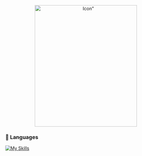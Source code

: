 <p align="center">
    <img width="320" height="380" src="https://static.wikia.nocookie.net/hellokitty/images/8/8d/Sanrio_Characters_Kuromi_Image016.png/revision/latest?cb=20170404142717" alt=Icon">
</p>

### 🐍  **Languages**
[![My Skills](https://skillicons.dev/icons?i=python,kotlin,html,go&perline=4)](https://skillicons.dev)
